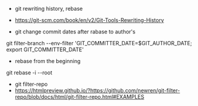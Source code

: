 - git rewriting history, rebase
- https://git-scm.com/book/en/v2/Git-Tools-Rewriting-History

- git change commit dates after rabase to author's

git filter-branch --env-filter 'GIT_COMMITTER_DATE=$GIT_AUTHOR_DATE; export GIT_COMMITTER_DATE'

- rebase from the beginning

git rebase -i --root

- git filter-repo
- https://htmlpreview.github.io/?https://github.com/newren/git-filter-repo/blob/docs/html/git-filter-repo.html#EXAMPLES